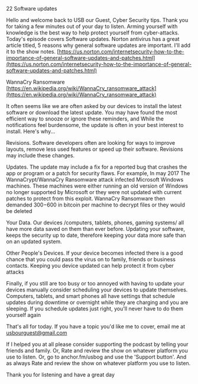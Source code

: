 22 Software updates 

Hello and welcome back to USB our Guest, Cyber Security tips. Thank you for taking a few minutes out of your day to listen. Arming yourself with knowledge is the best way to help protect yourself from cyber-attacks. Today's episode covers Software updates. Norton antivirus has a great article titled, 5 reasons why general software updates are important. I'll add it to the show notes. [https://us.norton.com/internetsecurity-how-to-the-importance-of-general-software-updates-and-patches.html](https://us.norton.com/internetsecurity-how-to-the-importance-of-general-software-updates-and-patches.html) 

WannaCry Ransomware [https://en.wikipedia.org/wiki/WannaCry_ransomware_attack](https://en.wikipedia.org/wiki/WannaCry_ransomware_attack) 

 It often seems like we are often asked by our devices to install the latest software or download the latest update. You may have found the most efficient way to snooze or ignore these reminders, and While the notifications feel burdensome, the update is often in your best interest to install. Here's why...

 Revisions. Software developers often are looking for ways to improve layouts, remove less used features or speed up their software. Revisions may include these changes. 

 Updates. The update may include a fix for a reported bug that crashes the app or program or a patch for security flaws. For example, In may 2017 The WannaCrypt/WannaCry Ransomware attack infected Microsoft Windows machines. These machines were either running an old version of Windows no longer supported by Microsoft or they were not updated with current patches to protect from this exploit. WannaCry Ransomware then demanded $300-$600 in bitcoin per machine to decrypt files or they would be deleted

 Your Data. Our devices /computers, tablets, phones, gaming systems/ all have more data saved on them than ever before. Updating your software, keeps the security up to date, therefore keeping your data more safe than on an updated system. 

 Other People's Devices. If your device becomes infected there is a good chance that you could pass the virus on to family, friends or business contacts. Keeping you device updated can help protect it from cyber attacks

 Finally, if you still are too busy or too annoyed with having to update your devices manually consider scheduling your devices to update themselves. Computers, tablets, and smart phones all have settings that schedule updates during downtime or overnight while they are charging and you are sleeping. If you schedule updates just right, you'll never have to do them yourself again

 That's all for today. If you have a topic you'd like me to cover, email me at [usbourguest@gmail.com](mailto:usbourguest@gmail.com) 

 If I helped you at all please consider supporting the podcast by telling your friends and family. Or, Rate and review the show on whatever platform you use to listen. Or, go to anchor.fm/usbog and use the 'Support button'. And as always Rate and review the show on whatever platform you use to listen.

 Thank you for listening and have a great day